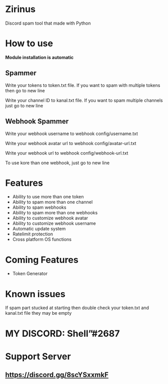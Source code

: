 # Zirinus
Discord spam tool that made with Python

# How to use
**Module installation is automatic**
## Spammer

Write your tokens to token.txt file.
If you want to spam with multiple tokens then go to new line

Write your channel ID to kanal.txt file.
If you want to spam multiple channels just go to new line

## Webhook Spammer
Write your webhook username to webhook config/username.txt

Write your webhook avatar url to webhook config/avatar-url.txt

Write your webhook url to webhook config/webhook-url.txt

To use kore than one webhook, just go to new line

# Features
- Ability to use more than one token
- Ability to spam more than one channel
- Ability to spam webhooks
- Ability to spam more than one webhooks
- Ability to customize webhook avatar
- Ability to customize webhook username
- Automatic update system
- Ratelimit protection
- Cross platform OS functions

# Coming Features
- Token Generator

# Known issues
If spam part stucked at starting then double check your token.txt and kanal.txt file they may be empty



# MY DISCORD: Shellˮ#2687
# Support Server
## https://discord.gg/8scYSxxmkF
